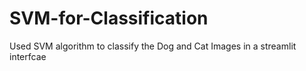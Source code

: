 # SVM-for-Classification
Used SVM algorithm to classify the Dog and Cat Images in a streamlit interfcae
